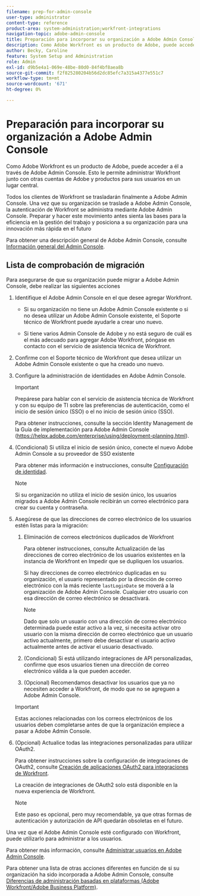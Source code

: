 ```yaml
---
filename: prep-for-admin-console
user-type: administrator
content-type: reference
product-area: system-administration;workfront-integrations
navigation-topic: adobe-admin-console
title: Preparación para incorporar su organización a Adobe Admin Console
description: Como Adobe Workfront es un producto de Adobe, puede acceder a él a través de Adobe Admin Console. Esto le permite administrar Workfront junto con otras cuentas de Adobe y productos para sus usuarios en un lugar central.
author: Becky, Caroline
feature: System Setup and Administration
role: Admin
exl-id: d9b5e4a1-069e-48be-80d0-84f4bf8aea8b
source-git-commit: f2f825280204b56d2dc85efc7a315a4377e551c7
workflow-type: tm+mt
source-wordcount: '671'
ht-degree: 0%

---
```


# Preparación para incorporar su organización a Adobe Admin Console

Como Adobe Workfront es un producto de Adobe, puede acceder a él a través de Adobe Admin Console. Esto le permite administrar Workfront junto con otras cuentas de Adobe y productos para sus usuarios en un lugar central.

Todos los clientes de Workfront se trasladarán finalmente a Adobe Admin Console. Una vez que su organización se traslade a Adobe Admin Console, la autenticación de Workfront se administra mediante Adobe Admin Console. Preparar y hacer este movimiento antes sienta las bases para la eficiencia en la gestión del trabajo y posiciona a su organización para una innovación más rápida en el futuro

Para obtener una descripción general de Adobe Admin Console, consulte [Información general del Admin Console](https://helpx.adobe.com/es/enterprise/using/admin-console.html).

## Lista de comprobación de migración

Para asegurarse de que su organización puede migrar a Adobe Admin Console, debe realizar las siguientes acciones

1. Identifique el Adobe Admin Console en el que desee agregar Workfront.

   * Si su organización no tiene un Adobe Admin Console existente o si no desea utilizar un Adobe Admin Console existente, el Soporte técnico de Workfront puede ayudarle a crear uno nuevo.

   * Si tiene varios Admin Console de Adobe y no está seguro de cuál es el más adecuado para agregar Adobe Workfront, póngase en contacto con el servicio de asistencia técnica de Workfront.

1. Confirme con el Soporte técnico de Workfront que desea utilizar un Adobe Admin Console existente o que ha creado uno nuevo.

1. Configure la administración de identidades en Adobe Admin Console.

   >[!IMPORTANT]
   >
   >Prepárese para hablar con el servicio de asistencia técnica de Workfront y con su equipo de TI sobre las preferencias de autenticación, como el inicio de sesión único (SSO) o el no inicio de sesión único (SSO).

   Para obtener instrucciones, consulte la sección Identity Management de la Guía de implementación para Adobe Admin Console (https://helpx.adobe.com/enterprise/using/deployment-planning.html).

1. (Condicional) Si utiliza el inicio de sesión único, conecte el nuevo Adobe Admin Console a su proveedor de SSO existente

   Para obtener más información e instrucciones, consulte [Configuración de identidad](https://helpx.adobe.com/enterprise/using/set-up-identity.html).

   >[!NOTE]
   >
   >Si su organización no utiliza el inicio de sesión único, los usuarios migrados a Adobe Admin Console recibirán un correo electrónico para crear su cuenta y contraseña.

1. Asegúrese de que las direcciones de correo electrónico de los usuarios estén listas para la migración:

   1. Eliminación de correos electrónicos duplicados de Workfront

      Para obtener instrucciones, consulte Actualización de las direcciones de correo electrónico de los usuarios existentes en la instancia de Workfront en Impedir que se dupliquen los usuarios.

      Si hay direcciones de correo electrónico duplicadas en su organización, el usuario representado por la dirección de correo electrónico con la más reciente `lastLoginDate` se moverá a la organización de Adobe Admin Console. Cualquier otro usuario con esa dirección de correo electrónico se desactivará.

      >[!NOTE]
      >
      >Dado que solo un usuario con una dirección de correo electrónico determinada puede estar activo a la vez, si necesita activar otro usuario con la misma dirección de correo electrónico que un usuario activo actualmente, primero debe desactivar el usuario activo actualmente antes de activar el usuario desactivado.

   2. (Condicional) Si está utilizando integraciones de API personalizadas, confirme que esos usuarios tienen una dirección de correo electrónico válida a la que pueden acceder.

   3. (Opcional) Recomendamos desactivar los usuarios que ya no necesiten acceder a Workfront, de modo que no se agreguen a Adobe Admin Console.
   >[!IMPORTANT]
   >
   >Estas acciones relacionadas con los correos electrónicos de los usuarios deben completarse antes de que la organización empiece a pasar a Adobe Admin Console.

1. (Opcional) Actualice todas las integraciones personalizadas para utilizar OAuth2.

   Para obtener instrucciones sobre la configuración de integraciones de OAuth2, consulte [Creación de aplicaciones OAuth2 para integraciones de Workfront](../../administration-and-setup/configure-integrations/create-oauth-application.md).

   La creación de integraciones de OAuth2 solo está disponible en la nueva experiencia de Workfront.

   >[!NOTE]
   >
   >Este paso es opcional, pero muy recomendable, ya que otras formas de autenticación y autorización de API quedarán obsoletas en el futuro.

Una vez que el Adobe Admin Console esté configurado con Workfront, puede utilizarlo para administrar a los usuarios.

Para obtener más información, consulte [Administrar usuarios en Adobe Admin Console](../../administration-and-setup/add-users/create-and-manage-users/admin-console.md).

Para obtener una lista de otras acciones diferentes en función de si su organización ha sido incorporada a Adobe Admin Console, consulte [Diferencias de administración basadas en plataformas (Adobe Workfront/Adobe Business Platform)](../../administration-and-setup/get-started-wf-administration/actions-in-admin-console.md).
